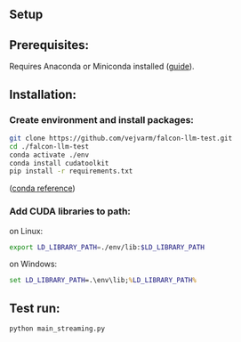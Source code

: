 Setup
---
## Prerequisites:
Requires Anaconda or Miniconda installed ([guide](https://conda.io/projects/conda/en/latest/user-guide/install/index.html)).

## Installation:
### Create environment and install packages:
``` bash
git clone https://github.com/vejvarm/falcon-llm-test.git
cd ./falcon-llm-test
conda activate ./env
conda install cudatoolkit
pip install -r requirements.txt
```
([conda reference](https://conda.io/projects/conda/en/latest/user-guide/tasks/manage-environments.html#specifying-a-location-for-an-environment))

### Add CUDA libraries to path:
on Linux:
``` bash
export LD_LIBRARY_PATH=./env/lib:$LD_LIBRARY_PATH
```
on Windows:
``` cmd
set LD_LIBRARY_PATH=.\env\lib;%LD_LIBRARY_PATH%
```


Test run:
---
``` bash
python main_streaming.py
```
